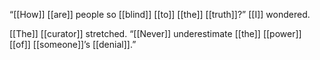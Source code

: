 “[[How]] [[are]] people so [[blind]] [[to]] [[the]] [[truth]]?” [[I]] wondered.

[[The]] [[curator]] stretched. “[[Never]] underestimate [[the]] [[power]] [[of]] [[someone]]’s [[denial]].”